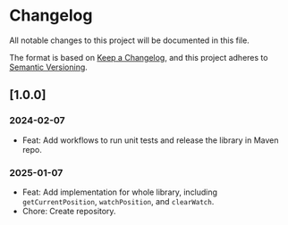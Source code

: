 # Changelog
All notable changes to this project will be documented in this file.

The format is based on [Keep a Changelog](https://keepachangelog.com/en/1.0.0/),
and this project adheres to [Semantic Versioning](https://semver.org/spec/v2.0.0.html).

## [1.0.0]

### 2024-02-07
- Feat: Add workflows to run unit tests and release the library in Maven repo.

### 2025-01-07
- Feat: Add implementation for whole library, including `getCurrentPosition`, `watchPosition`, and `clearWatch`.
- Chore: Create repository.

